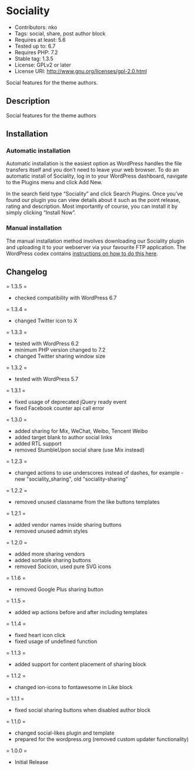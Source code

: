 # Sociality

* Contributors: nko
* Tags: social, share, post author block
* Requires at least: 5.6
* Tested up to: 6.7
* Requires PHP: 7.2
* Stable tag: 1.3.5
* License: GPLv2 or later
* License URI: <http://www.gnu.org/licenses/gpl-2.0.html>

Social features for the theme authors.

## Description

Social features for the theme authors

## Installation

### Automatic installation

Automatic installation is the easiest option as WordPress handles the file transfers itself and you don’t need to leave your web browser. To do an automatic install of Sociality, log in to your WordPress dashboard, navigate to the Plugins menu and click Add New.

In the search field type “Sociality” and click Search Plugins. Once you’ve found our plugin you can view details about it such as the point release, rating and description. Most importantly of course, you can install it by simply clicking “Install Now”.

### Manual installation

The manual installation method involves downloading our Sociality plugin and uploading it to your webserver via your favourite FTP application. The WordPress codex contains [instructions on how to do this here](https://codex.wordpress.org/Managing_Plugins#Manual_Plugin_Installation).

## Changelog

= 1.3.5 =

* checked compatibility with WordPress 6.7

= 1.3.4 =

* changed Twitter icon to X

= 1.3.3 =

* tested with WordPress 6.2
* minimum PHP version changed to 7.2
* changed Twitter sharing window size

= 1.3.2 =

* tested with WordPress 5.7

= 1.3.1 =

* fixed usage of deprecated jQuery ready event
* fixed Facebook counter api call error

= 1.3.0 =

* added sharing for Mix, WeChat, Weibo, Tencent Weibo
* added target blank to author social links
* added RTL support
* removed StumbleUpon social share (use Mix instead)

= 1.2.3 =

* changed actions to use underscores instead of dashes, for example - new "sociality_sharing", old "sociality-sharing"

= 1.2.2 =

* removed unused classname from the like buttons templates

= 1.2.1 =

* added vendor names inside sharing buttons
* removed unused admin styles

= 1.2.0 =

* added more sharing vendors
* added sortable sharing buttons
* removed Socicon, used pure SVG icons

= 1.1.6 =

* removed Google Plus sharing button

= 1.1.5 =

* added wp actions before and after including templates

= 1.1.4 =

* fixed heart icon click
* fixed usage of undefined function

= 1.1.3 =

* added support for content placement of sharing block

= 1.1.2 =

* changed ion-icons to fontawesome in Like block

= 1.1.1 =

* fixed social sharing buttons when disabled author block

= 1.1.0 =

* changed social-likes plugin and template
* prepared for the wordpress.org (removed custom updater functionality)

= 1.0.0 =

* Initial Release
